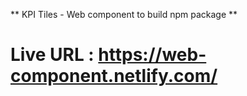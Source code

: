 ** KPI Tiles - Web component to build npm package **

# Live URL : https://web-component.netlify.com/
